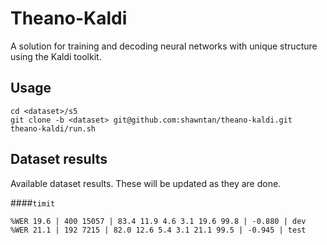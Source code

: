 Theano-Kaldi
============

A solution for training and decoding neural networks with unique structure
using the Kaldi toolkit.

## Usage
```
cd <dataset>/s5
git clone -b <dataset> git@github.com:shawntan/theano-kaldi.git
theano-kaldi/run.sh
```

## Dataset results

Available dataset results. These will be updated as they are done.

####`timit`
```
%WER 19.6 | 400 15057 | 83.4 11.9 4.6 3.1 19.6 99.8 | -0.880 | dev
%WER 21.1 | 192 7215 | 82.0 12.6 5.4 3.1 21.1 99.5 | -0.945 | test
```
